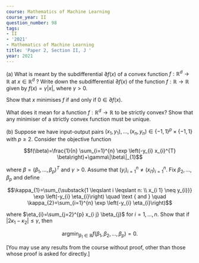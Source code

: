 ```yaml
---
course: Mathematics of Machine Learning
course_year: II
question_number: 98
tags:
- II
- '2021'
- Mathematics of Machine Learning
title: 'Paper 2, Section II, J '
year: 2021
---
```




(a) What is meant by the subdifferential $\partial f(x)$ of a convex function $f: \mathbb{R}^{d} \rightarrow \mathbb{R}$ at $x \in \mathbb{R}^{d}$ ? Write down the subdifferential $\partial f(x)$ of the function $f: \mathbb{R} \rightarrow \mathbb{R}$ given by $f(x)=\gamma|x|$, where $\gamma>0$.

Show that $x$ minimises $f$ if and only if $0 \in \partial f(x)$.

What does it mean for a function $f: \mathbb{R}^{d} \rightarrow \mathbb{R}$ to be strictly convex? Show that any minimiser of a strictly convex function must be unique.

(b) Suppose we have input-output pairs $\left(x_{1}, y_{1}\right), \ldots,\left(x_{n}, y_{n}\right) \in\{-1,1\}^{p} \times\{-1,1\}$ with $p \geqslant 2$. Consider the objective function

$$f(\beta)=\frac{1}{n} \sum_{i=1}^{n} \exp \left(-y_{i} x_{i}^{T} \beta\right)+\gamma\|\beta\|_{1}$$

where $\beta=\left(\beta_{1}, \ldots, \beta_{p}\right)^{T}$ and $\gamma>0$. Assume that $\left(y_{i}\right)_{i=1}^{n} \neq\left(x_{i 1}\right)_{i=1}^{n}$. Fix $\beta_{2}, \ldots, \beta_{p}$ and define

$$\kappa_{1}=\sum_{\substack{1 \leqslant i \leqslant n: \\ x_{i 1} \neq y_{i}}} \exp \left(-y_{i} \eta_{i}\right) \quad \text { and } \quad \kappa_{2}=\sum_{i=1}^{n} \exp \left(-y_{i} \eta_{i}\right)$$

where $\eta_{i}=\sum_{j=2}^{p} x_{i j} \beta_{j}$ for $i=1, \ldots, n$. Show that if $\left|2 \kappa_{1}-\kappa_{2}\right| \leqslant \gamma$, then

$$\operatorname{argmin}_{\beta_{1} \in \mathbb{R}} f\left(\beta_{1}, \beta_{2}, \ldots, \beta_{p}\right)=0 .$$

[You may use any results from the course without proof, other than those whose proof is asked for directly.]